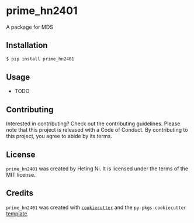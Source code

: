 # prime_hn2401

A package for MDS

## Installation

```bash
$ pip install prime_hn2401
```

## Usage

- TODO

## Contributing

Interested in contributing? Check out the contributing guidelines. Please note that this project is released with a Code of Conduct. By contributing to this project, you agree to abide by its terms.

## License

`prime_hn2401` was created by Heting Ni. It is licensed under the terms of the MIT license.

## Credits

`prime_hn2401` was created with [`cookiecutter`](https://cookiecutter.readthedocs.io/en/latest/) and the `py-pkgs-cookiecutter` [template](https://github.com/py-pkgs/py-pkgs-cookiecutter).
